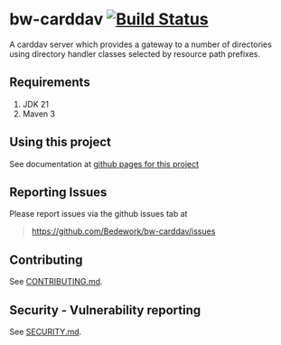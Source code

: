 # bw-carddav [![Build Status](https://travis-ci.org/Bedework/bw-carddav.svg)](https://travis-ci.org/Bedework/bw-carddav)

A carddav server which provides a gateway to a number of directories using
directory handler classes selected by resource path prefixes.

## Requirements

1. JDK 21
2. Maven 3

## Using this project
See documentation at [github pages for this project](https://bedework.github.io/bw-carddav/)

## Reporting Issues
Please report issues via the github issues tab at
> https://github.com/Bedework/bw-carddav/issues

## Contributing
See [CONTRIBUTING.md](CONTRIBUTING.md).

## Security - Vulnerability reporting
See [SECURITY.md](SECURITY.md).
  